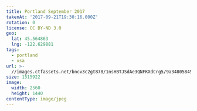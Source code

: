 ```yaml
---
title: Portland September 2017
takenAt: '2017-09-21T19:30:16.000Z'
rotation: 0
license: CC BY-ND 3.0
geo:
  lat: 45.564863
  lng: -122.629881
tags:
  - portland
  - usa
url: >-
  //images.ctfassets.net/bncv3c2gt878/1nsHBTJSdAe3QNFKXdCrg5/9a348058452cab8b909c47b09d3aeef7/portland-september-2017_37287235852_o
size: 1515922
image:
  width: 2560
  height: 1440
contentType: image/jpeg
---
```


